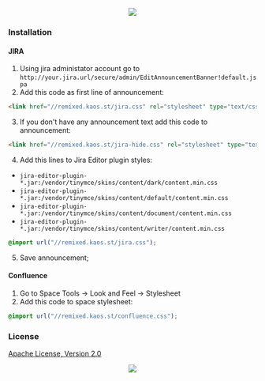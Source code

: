 <p align="center"><a href="#readme"><img src="https://gh.kaos.st/remixed-theme.svg"/></a></p>

### Installation

#### JIRA

1. Using jira administator account go to `http://your.jira.url/secure/admin/EditAnnouncementBanner!default.jspa`
2. Add this code as first line of announcement:
```html
<link href="//remixed.kaos.st/jira.css" rel="stylesheet" type="text/css" />
```
3. If you don't have any announcement text add this code to announcement:
```html
<link href="//remixed.kaos.st/jira-hide.css" rel="stylesheet" type="text/css" />
```
4. Add this lines to Jira Editor plugin styles:
- `jira-editor-plugin-*.jar:/vendor/tinymce/skins/content/dark/content.min.css`
- `jira-editor-plugin-*.jar:/vendor/tinymce/skins/content/default/content.min.css`
- `jira-editor-plugin-*.jar:/vendor/tinymce/skins/content/document/content.min.css`
- `jira-editor-plugin-*.jar:/vendor/tinymce/skins/content/writer/content.min.css`
```css
@import url("//remixed.kaos.st/jira.css");
```
5. Save announcement;

#### Confluence

1. Go to Space Tools → Look and Feel → Stylesheet
2. Add this code to space stylesheet:
```css
@import url("//remixed.kaos.st/confluence.css");
```

### License

[Apache License, Version 2.0](https://www.apache.org/licenses/LICENSE-2.0)

<p align="center"><a href="https://essentialkaos.com"><img src="https://gh.kaos.st/ekgh.svg"/></a></p>

